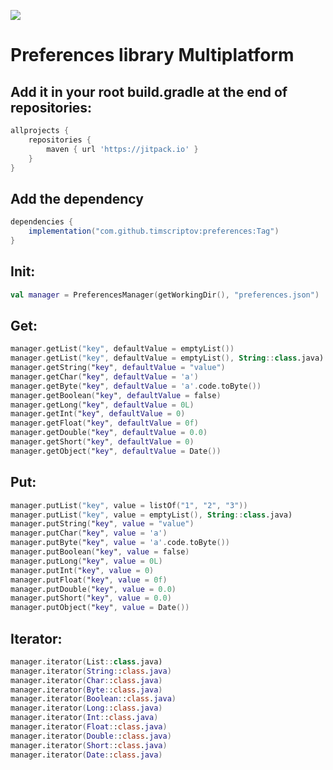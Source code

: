 [![](https://jitpack.io/v/TimScriptov/preferences.svg)](https://jitpack.io/#TimScriptov/preferences)

# Preferences library Multiplatform

## Add it in your root build.gradle at the end of repositories:
```groovy
allprojects {
    repositories {
        maven { url 'https://jitpack.io' }
    }
}
```

## Add the dependency
```groovy
dependencies {
    implementation("com.github.timscriptov:preferences:Tag")
}
```

## Init:
```kotlin
val manager = PreferencesManager(getWorkingDir(), "preferences.json")
```

## Get:
```kotlin
manager.getList("key", defaultValue = emptyList())
manager.getList("key", defaultValue = emptyList(), String::class.java)
manager.getString("key", defaultValue = "value")
manager.getChar("key", defaultValue = 'a')
manager.getByte("key", defaultValue = 'a'.code.toByte())
manager.getBoolean("key", defaultValue = false)
manager.getLong("key", defaultValue = 0L)
manager.getInt("key", defaultValue = 0)
manager.getFloat("key", defaultValue = 0f)
manager.getDouble("key", defaultValue = 0.0)
manager.getShort("key", defaultValue = 0)
manager.getObject("key", defaultValue = Date())
```

## Put:
```kotlin
manager.putList("key", value = listOf("1", "2", "3"))
manager.putList("key", value = emptyList(), String::class.java)
manager.putString("key", value = "value")
manager.putChar("key", value = 'a')
manager.putByte("key", value = 'a'.code.toByte())
manager.putBoolean("key", value = false)
manager.putLong("key", value = 0L)
manager.putInt("key", value = 0)
manager.putFloat("key", value = 0f)
manager.putDouble("key", value = 0.0)
manager.putShort("key", value = 0.0)
manager.putObject("key", value = Date())
```
## Iterator:
```kotlin
manager.iterator(List::class.java)
manager.iterator(String::class.java)
manager.iterator(Char::class.java)
manager.iterator(Byte::class.java)
manager.iterator(Boolean::class.java)
manager.iterator(Long::class.java)
manager.iterator(Int::class.java)
manager.iterator(Float::class.java)
manager.iterator(Double::class.java)
manager.iterator(Short::class.java)
manager.iterator(Date::class.java)
```
